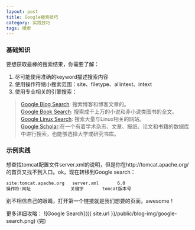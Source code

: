 ```yaml
---
layout: post
title: Google搜索技巧
category: 实践技巧
tags: 搜索
---
```


### 基础知识
要想获取最棒的搜索结果，你需要了解：  
1. 尽可能使用准确的keyword描述搜索内容   
2. 使用操作符缩小搜索范围：site、filetype、allintext、intext   
3. 使用专业相关的引擎搜索：  
> [Google Blog Search](http://www.google.com.hk/blogsearch): 搜索博客和博客文章的。   
> [Google Book Search](http://books.google.com.hk/?hl=zh-CN&sourceid=cnhp): 搜索成千上万的小说和非小说类图书的全文。   
> [Google Linux Search](http://www.googlinux.com/): 搜索大量与Linux相关的网站。  
> [Google Scholar](http://www.google.com.hk/schhp?hl=zh-CN):在一个有着学术杂志、文章、报纸、论文和书籍的数据库中进行搜索，也能够选择大学或研究书库。  

### 示例实践
想查找tomcat配置文件server.xml的说明，但是你在http://tomcat.apache.org/的首页又找不到入口。ok，现在转移到Google search：  

```html
site:tomcat.apache.org   server.xml       6.0  
操作符:网址               关键字       tomcat版本号  
```
别不相信自己的眼睛，打开第一个链接就是我们想要的页面，awesome！

更多详细攻略：
![Google Search]({{ site.url }}/public/blog-img/google-search.png)
(完)


